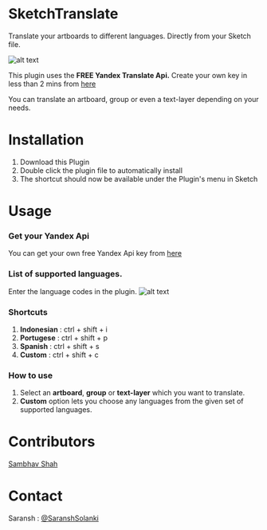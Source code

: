 # SketchTranslate

Translate your artboards to different languages. Directly from your Sketch file. 


![alt text](https://github.com/saranshsolanki/SketchTranslate/blob/master/translate%20demo.gif?raw=true)


This plugin uses the **FREE Yandex Translate Api.** Create your own key in less than 2 mins from [here](https://tech.yandex.com/translate/doc/dg/concepts/api-overview-docpage/)


You can translate an artboard, group or even a text-layer depending on your needs.

# Installation
1. Download this Plugin
2. Double click the plugin file to automatically install
3. The shortcut should now be available under the Plugin's menu in Sketch


# Usage
### Get your Yandex Api 
You can get your own free Yandex Api key from [here](https://tech.yandex.com/translate/doc/dg/concepts/api-overview-docpage/)


### List of supported languages. 
Enter the language codes in the plugin.
![alt text](https://github.com/saranshsolanki/SketchTranslate/blob/master/list%20of%20supported%20languages.png?raw=true)


### Shortcuts
1. **Indonesian** : ctrl + shift + i
2. **Portugese** : ctrl + shift + p
3. **Spanish** : ctrl + shift + s
4. **Custom** : ctrl + shift + c

### How to use
1. Select an **artboard**, **group** or **text-layer** which you want to translate.
2. **Custom** option lets you choose any languages from the given set of supported languages.

# Contributors
[Sambhav Shah](https://www.linkedin.com/in/sambhav-shah-81826344?ppe=1)


# Contact
Saransh : [@SaranshSolanki](https://twitter.com/SaranshSolanki)

